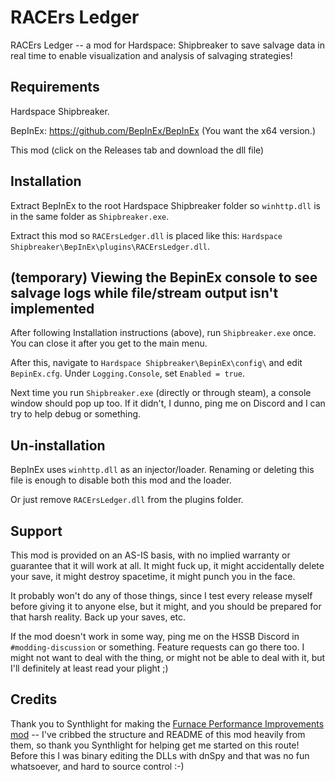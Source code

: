 ﻿# RACErs Ledger

RACErs Ledger -- a mod for Hardspace: Shipbreaker to save salvage data in real time to enable visualization and analysis of salvaging strategies! 

## Requirements

Hardspace Shipbreaker.

BepInEx: https://github.com/BepInEx/BepInEx (You want the x64 version.)

This mod (click on the Releases tab and download the dll file)

## Installation

Extract BepInEx to the root Hardspace Shipbreaker folder so `winhttp.dll` is in the same folder as `Shipbreaker.exe`.

Extract this mod so `RACErsLedger.dll` is placed like this: `Hardspace Shipbreaker\BepInEx\plugins\RACErsLedger.dll`.

## (temporary) Viewing the BepinEx console to see salvage logs while file/stream output isn't implemented

After following Installation instructions (above), run `Shipbreaker.exe` once. You can close it after you get to the main menu.

After this, navigate to `Hardspace Shipbreaker\BepinEx\config\` and edit `BepinEx.cfg`. Under `Logging.Console`, set `Enabled = true`.

Next time you run `Shipbreaker.exe` (directly or through steam), a console window should pop up too. If it didn't, I dunno, ping me on Discord and I can try to help debug or something.

## Un-installation

BepInEx uses `winhttp.dll` as an injector/loader. Renaming or deleting this file is enough to disable both this mod and the loader.

Or just remove `RACErsLedger.dll` from the plugins folder.

## Support

This mod is provided on an AS-IS basis, with no implied warranty or guarantee that it will work at all. It might fuck up, it might accidentally delete your save, it might destroy spacetime, it might punch you in the face. 

It probably won't do any of those things, since I test every release myself before giving it to anyone else, but it might, and you should be prepared for that harsh reality. Back up your saves, etc.

If the mod doesn't work in some way, ping me on the HSSB Discord in `#modding-discussion` or something. Feature requests can go there too. I might not want to deal with the thing, or might not be able to deal with it, but I'll 
definitely at least read your plight ;)

## Credits

Thank you to Synthlight for making the [Furnace Performance Improvements mod](https://github.com/Synthlight/Hardspace-Shipbreaker-Furnace-Performance-Improvement-Mod) -- 
I've cribbed the structure and README of this mod heavily from them, so thank you Synthlight for helping get me started on this route!
Before this I was binary editing the DLLs with dnSpy and that was no fun whatsoever, and hard to source control :-)